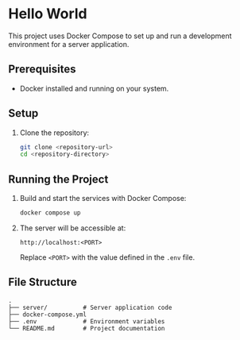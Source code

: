 # Hello World

This project uses Docker Compose to set up and run a development environment for a server application.

## Prerequisites

- Docker installed and running on your system.

## Setup

1. Clone the repository:

   ```bash
   git clone <repository-url>
   cd <repository-directory>
   ```

## Running the Project

1. Build and start the services with Docker Compose:

   ```bash
   docker compose up
   ```

2. The server will be accessible at:

   ```
   http://localhost:<PORT>
   ```

   Replace `<PORT>` with the value defined in the `.env` file.

## File Structure

```
.
├── server/          # Server application code
├── docker-compose.yml
├── .env             # Environment variables
└── README.md        # Project documentation
```

